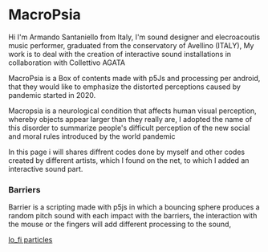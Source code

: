 <html>
<body style="background-color:rgba(255, 99, 71, 0);">

# MacroPsia

Hi I'm Armando Santaniello from Italy,
I'm sound designer and elecroacoutis music performer, graduated from the conservatory of Avellino (ITALY), My work is to deal with the creation of interactive sound installations in collaboration with  Collettivo AGATA

MacroPsia is a Box of contents made with p5Js and  processing per android, that they would like to emphasize the distorted perceptions caused by  pandemic started in 2020.
   
Macropsia is a neurological condition that affects human visual perception, whereby objects appear larger than they really are,
I adopted the name of this disorder to summarize people's difficult perception of the new social and moral rules introduced by the world pandemic
  
In this page i will shares diffrent codes done by myself and other codes created by different artists, which I found on the net, to which I added an   interactive sound part.

### Barriers 
Barrier is a scripting made with p5js in which a bouncing sphere produces a random pitch sound with each impact with the barriers, the interaction with the mouse or the fingers will add different processing to the sound,  

  
 
   
   
   
   
   
   [lo_fi particles](https://armasant.github.io/MicroPsia_box/THEBOX)

   

</body>
</html>
